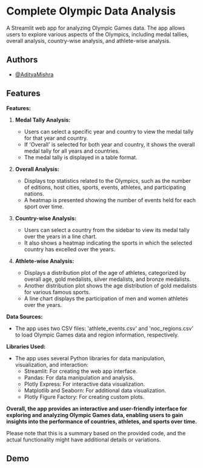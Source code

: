 
# Complete Olympic Data Analysis

A Streamlit web app for analyzing Olympic Games data. The app allows users to explore various aspects of the Olympics, including medal tallies, overall analysis, country-wise analysis, and athlete-wise analysis.


## Authors

- [@AdityaMishra](https://github.com/aditya2op)


## Features

**Features:**

1. **Medal Tally Analysis:**
   - Users can select a specific year and country to view the medal tally for that year and country.
   - If 'Overall' is selected for both year and country, it shows the overall medal tally for all years and countries.
   - The medal tally is displayed in a table format.

2. **Overall Analysis:**
   - Displays top statistics related to the Olympics, such as the number of editions, host cities, sports, events, athletes, and participating nations.
   - A heatmap is presented showing the number of events held for each sport over time.

3. **Country-wise Analysis:**
   - Users can select a country from the sidebar to view its medal tally over the years in a line chart.
   - It also shows a heatmap indicating the sports in which the selected country has excelled over the years.

4. **Athlete-wise Analysis:**
   - Displays a distribution plot of the age of athletes, categorized by overall age, gold medalists, silver medalists, and bronze medalists.
   - Another distribution plot shows the age distribution of gold medalists for various famous sports.
   - A line chart displays the participation of men and women athletes over the years.

**Data Sources:**

- The app uses two CSV files: 'athlete_events.csv' and 'noc_regions.csv' to load Olympic Games data and region information, respectively.

**Libraries Used:**

- The app uses several Python libraries for data manipulation, visualization, and interaction:
   - Streamlit: For creating the web app interface.
   - Pandas: For data manipulation and analysis.
   - Plotly Express: For interactive data visualization.
   - Matplotlib and Seaborn: For additional data visualization.
   - Plotly Figure Factory: For creating custom plots.

**Overall, the app provides an interactive and user-friendly interface for exploring and analyzing Olympic Games data, enabling users to gain insights into the performance of countries, athletes, and sports over time.**

Please note that this is a summary based on the provided code, and the actual functionality might have additional details or variations.


## Demo

